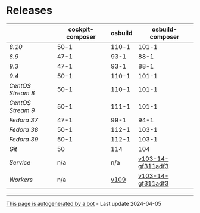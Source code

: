 # Releases
|       | cockpit-composer    | osbuild    | osbuild-composer    |
|-------|---------------------|------------|---------------------|
*8.10* | 50-1 | 110-1 | 101-1
*8.9* | 47-1 | 93-1 | 88-1
*9.3* | 47-1 | 93-1 | 88-1
*9.4* | 50-1 | 110-1 | 101-1
*CentOS Stream 8* | 50-1 | 110-1 | 101-1
*CentOS Stream 9* | 50-1 | 111-1 | 101-1
*Fedora 37* | 47-1 | 99-1 | 94-1
*Fedora 38* | 50-1 | 112-1 | 103-1
*Fedora 39* | 50-1 | 112-1 | 103-1
*Git* | 50 | 114 | 104
*Service* | n/a | n/a | [v103-14-gf311adf3](https://github.com/osbuild/osbuild-composer/compare/v103-14-gf311adf3...main)
*Workers* | n/a | [v109](https://github.com/osbuild/osbuild/compare/v109...main) | [v103-14-gf311adf3](https://github.com/osbuild/osbuild-composer/compare/v103-14-gf311adf3...main)

---

[This page is autogenerated by a bot](https://gitlab.cee.redhat.com/osbuild/guides-bot/-/blob/main/release_overview.py) - Last update 2024-04-05